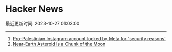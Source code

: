 # Hacker News

最近更新时间: 2023-10-27 01:03:00

--- 
1. [Pro-Palestinian Instagram account locked by Meta for 'security reasons'](https://www.theguardian.com/technology/2023/oct/26/pro-palestinian-instagram-account-locked-by-meta-for-security-reasons) 
2. [Near-Earth Asteroid Is a Chunk of the Moon](https://www.spacechatter.com/2023/10/25/moon-fragment-near-earth-asteroid-kamooalewa/) 
